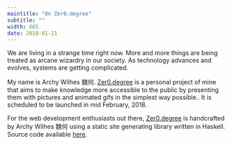 ```yaml
---
maintitle: "On Zer0.degree"
subtitle: ""
width: 665
date: 2018-01-21
---
```

We are living in a strange time right now. More and more things are being treated as arcane wizardry in our society. As technology advances and evolves, systems are getting complicated.

My name is Archy Wilhes 魏何. [Zer0.degree](http://zer0.degree/) is a personal project of mine that aims to make knowledge more accessible to the public by presenting them with pictures and animated gifs in the simplest way possible.. It is scheduled to be launched in mid February, 2018.

For the web development enthusiasts out there, [Zer0.degree](http://zer0.degree/) is handcrafted by Archy Wilhes 魏何 using a static site generating library written in Haskell. Source code available [here](https://github.com/archywilhes/zer0.degree).
